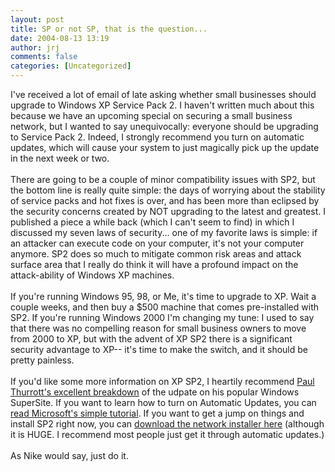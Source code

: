 ```yaml
---
layout: post
title: SP or not SP, that is the question...
date: 2004-08-13 13:19
author: jrj
comments: false
categories: [Uncategorized]
---
```

I've received a lot of email of late asking whether small businesses should upgrade to Windows XP Service Pack 2. I haven't written much about this because we have an upcoming special on securing a small business network, but I wanted to say unequivocally: everyone should be upgrading to Service Pack 2. Indeed, I strongly recommend you turn on automatic updates, which will cause your system to just magically pick up the update in the next week or two.<br /><br />There are going to be a couple of minor compatibility issues with SP2, but the bottom line is really quite simple: the days of worrying about the stability of service packs and hot fixes is over, and has been more than eclipsed by the security concerns created by NOT upgrading to the latest and greatest. I published a piece a while back (which I can't seem to find) in which I discussed my seven laws of security... one of my favorite laws is simple: if an attacker can execute code on your computer, it's not your computer anymore. SP2 does so much to mitigate common risk areas and attack surface area that I really do think it will have a profound impact on the attack-ability of Windows XP machines.<br /><br />If you're running Windows 95, 98, or Me, it's time to upgrade to XP. Wait a couple weeks, and then buy a $500 machine that comes pre-installed with SP2. If you're running Windows 2000 I'm changing my tune: I used to say that there was no compelling reason for small business owners to move from 2000 to XP, but with the advent of XP SP2 there is a significant security advantage to XP-- it's time to make the switch, and it should be pretty painless.<br /><br />If you'd like some more information on XP SP2, I heartily recommend <a href="http://www.winsupersite.com/reviews/windowsxp_sp2.asp" target="_blank">Paul Thurrott's excellent breakdown</a> of the udpate on his popular Windows SuperSite. If you want to learn how to turn on Automatic Updates, you can <a href="http://www.microsoft.com/athome/security/protect/default.aspx" target="_blank">read Microsoft's simple tutorial</a>. If you want to get a jump on things and install SP2 right now, you can <a href="http://www.microsoft.com/downloads/details.aspx?FamilyId=049C9DBE-3B8E-4F30-8245-9E368D3CDB5A&amp;displaylang=en" target="_blank">download the network installer here</a> (although it is HUGE. I recommend most people just get it through automatic updates.)<br /><br />As Nike would say, just do it.
